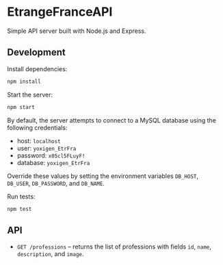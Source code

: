# EtrangeFranceAPI

Simple API server built with Node.js and Express.

## Development

Install dependencies:

```bash
npm install
```

Start the server:

```bash
npm start
```

By default, the server attempts to connect to a MySQL database using the following credentials:

- host: `localhost`
- user: `yoxigen_EtrFra`
- password: `x05cl5FLuyF!`
- database: `yoxigen_EtrFra`

Override these values by setting the environment variables `DB_HOST`, `DB_USER`, `DB_PASSWORD`, and `DB_NAME`.

Run tests:

```bash
npm test
```

## API

- `GET /professions` – returns the list of professions with fields `id`, `name`, `description`, and `image`.
